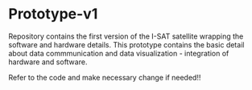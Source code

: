 # Prototype-v1

Repository contains the first version of the I-SAT satellite wrapping the software and hardware details.
This prototype contains the basic detail about data commmunication and data visualization - integration of hardware and software.

Refer to the code and make necessary change if needed!!
